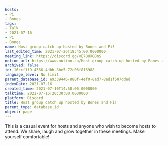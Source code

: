 ```yaml
---
hosts:
- Pi
- Bones
tags:
- Talk
- 2021-07-16
- Pi
- Bones
name: Host group catch up hosted by Bones and Pi!
last_edited_time: 2021-07-26T18:45:00.0000000
meeting_link: https://discord.gg/vE7QUXGDnS
notion_url: https://www.notion.so/Host-group-catch-up-hosted-by-Bones-and-Pi-16ccf1f945664dbb8be572c06f816988
archived: false
id: 16ccf1f9-4566-4dbb-8be5-72c06f816988
language_level: No limit
parent_database_id: e9339446-880f-4ef0-8ad7-8ad1f507dded
indexDate: 2021-07-16
created_time: 2021-07-10T14:50:00.0000000
talktime: 2021-07-16T20:30:00.0000000
platform: Discord
title: Host group catch up hosted by Bones and Pi!
parent_type: database_id
object: page
---
```


This is a casual event for hosts and anyone who wish to become hosts to attend.  We share, laugh and grow together in these meetings.  Make yourself comfortable!






